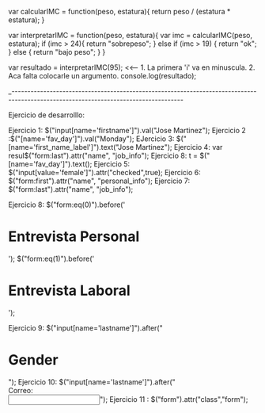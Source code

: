 
 var calcularIMC = function(peso, estatura){
 	return peso / (estatura * estatura);
 }

 var interpretarIMC = function(peso, estatura){
 	var imc = calcularIMC(peso, estatura);
 	if (imc > 24){
 		return "sobrepeso";
 	} else if (imc > 19) {
 		return "ok";
 	} else {
 		return "bajo peso";
 	}
 }

 var resultado = interpretarIMC(95);  <<-- 1. La primera 'i' va en minuscula. 2.  Aca falta colocarle un argumento.
 console.log(resultado);




 _------------------------------------------------------------------------------------------------------------------------------------
 
 Ejercicio de desarrolllo:
 
 Ejercicio 1: $("input[name='firstname']").val("Jose Martinez");
 Ejercicio 2 :$("[name='fav_day']").val("Monday");
 EJercicio 3: $("[name='first_name_label']").text("Jose Martinez");
 Ejercicio 4: var resul$("form:last").attr("name", "job_info");
 Ejercicio 8: t = $("[name='fav_day']").text();
 Ejercicio 5: $("input[value='female']").attr("checked",true);
 Ejercicio 6: $("form:first").attr("name", "personal_info");
 Ejercicio 7: $("form:last").attr("name", "job_info");

 Ejercicio 8: 
 $("form:eq(0)").before('<h1>Entrevista Personal</h1>');
 $("form:eq(1)").before('<h1>Entrevista Laboral</h1>');

 Ejercicio 9: $("input[name='lastname']").after("<h1>Gender</h1>");
 Ejercicio 10: $("input[name='lastname']").after("<br><p style='margin:0'>Correo:</p><input  type='email' name='email'>");
 Ejercicio 11 : $("form").attr("class","form");



 
 
 
 